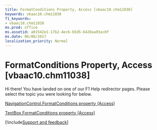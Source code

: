```yaml
---
title: FormatConditions Property, Access [vbaac10.chm11038]
keywords: vbaac10.chm11038
f1_keywords:
- vbaac10.chm11038
ms.prod: office
ms.assetid: a01542e1-17b2-4ec6-b5d5-6420aa93ac0f
ms.date: 06/08/2017
localization_priority: Normal
---
```



# FormatConditions Property, Access [vbaac10.chm11038]

Hi there! You have landed on one of our F1 Help redirector pages. Please select the topic you were looking for below.

[NavigationControl.FormatConditions property (Access)](https://msdn.microsoft.com/library/20e921d6-e800-fc75-c93a-981815d694ab%28Office.15%29.aspx)

[TextBox.FormatConditions property (Access)](https://msdn.microsoft.com/library/6c643d8b-9b90-2b50-2ba0-c46bb821d38d%28Office.15%29.aspx)

[!include[Support and feedback](~/includes/feedback-boilerplate.md)]